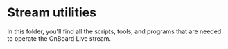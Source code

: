 # Stream utilities

In this folder, you'll find all the scripts, tools, and programs that are needed to operate the OnBoard Live stream.
